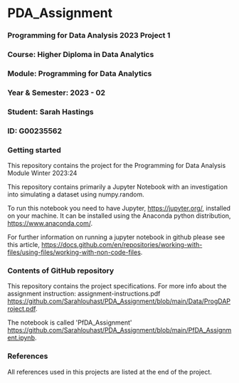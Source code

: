# PDA_Assignment

### Programming for Data Analysis 2023 Project 1
### Course: Higher Diploma in Data Analytics
### Module: Programming for Data Analytics
### Year & Semester: 2023 - 02
### Student: Sarah Hastings
### ID: G00235562  

### Getting started

This repository contains the project for the Programming for Data Analysis Module Winter 2023:24

This repository contains primarily a Jupyter Notebook with an investigation into simulating a dataset using numpy.random.

To run this notebook you need to have Jupyter, https://jupyter.org/, installed on your machine. It can be installed using the Anaconda python distribution, https://www.anaconda.com/.

For further information on running a jupyter notebook in github please see this article, https://docs.github.com/en/repositories/working-with-files/using-files/working-with-non-code-files.

### Contents of GitHub repository
This repository contains the project specifications.
For more info about the assignment instruction: assignment-instructions.pdf
https://github.com/Sarahlouhast/PDA_Assignment/blob/main/Data/ProgDAProject.pdf.

The notebook is called 'PfDA_Assignment' https://github.com/Sarahlouhast/PDA_Assignment/blob/main/PfDA_Assignment.ipynb.

### References
All references used in this projects are listed at the end of the project.

